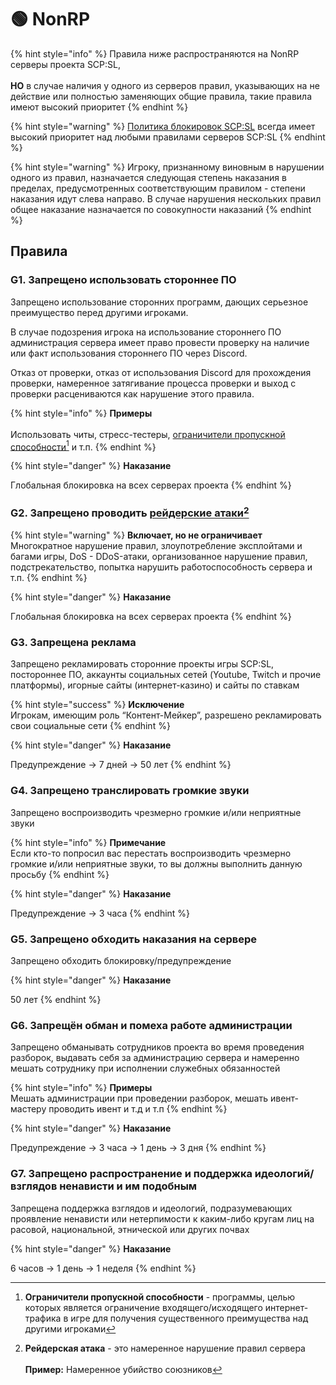 # 🟢 NonRP

{% hint style="info" %}
Правила ниже распространяются на NonRP серверы проекта SCP:SL,\
\
**НО** в случае наличия у одного из серверов правил, указывающих на не действие или полностью заменяющих общие правила, такие правила имеют высокий приоритет
{% endhint %}

{% hint style="warning" %}
[Политика блокировок SCP:SL](https://scpslgame.com/Ban_Policy.pdf) всегда имеет высокий приоритет над любыми правилами серверов SCP:SL
{% endhint %}

{% hint style="warning" %}
Игроку, признанному виновным в нарушении одного из правил, назначается следующая степень наказания в пределах, предусмотренных соответствующим правилом - степени наказания идут слева направо. В случае нарушения нескольких правил общее наказание назначается по совокупности наказаний
{% endhint %}

## Правила

### G1. Запрещено использовать стороннее ПО

Запрещено использование сторонних программ, дающих серьезное преимущество перед другими игроками.

В случае подозрения игрока на использование стороннего ПО администрация сервера имеет право провести проверку на наличие или факт использования стороннего ПО через Discord.

Отказ от проверки, отказ от использования Discord для прохождения проверки, намеренное затягивание процесса проверки и выход с проверки расцениваются как нарушение этого правила.

{% hint style="info" %}
**Примеры**\
\
Использовать читы, стресс-тестеры, [ограничители пропускной способности](#user-content-fn-1)[^1] и т.п.
{% endhint %}

{% hint style="danger" %}
**Наказание**

Глобальная блокировка на всех серверах проекта
{% endhint %}

### G2. Запрещено проводить [рейдерские атаки](#user-content-fn-2)[^2]

{% hint style="warning" %}
**Включает, но не ограничивает**\
Многократное нарушение правил, злоупотребление эксплойтами и багами игры, DoS - DDoS-атаки, организованное нарушение правил, подстрекательство, попытка нарушить работоспособность сервера и т.п.
{% endhint %}

{% hint style="danger" %}
**Наказание**

Глобальная блокировка на всех серверах проекта
{% endhint %}

### G3. Запрещена реклама

Запрещено рекламировать сторонние проекты игры SCP:SL, постороннее ПО, аккаунты социальных сетей (Youtube, Twitch и прочие платформы), игорные сайты (интернет-казино) и сайты по ставкам

{% hint style="success" %}
**Исключение**\
Игрокам, имеющим роль “Контент-Мейкер”, разрешено рекламировать свои социальные сети
{% endhint %}

{% hint style="danger" %}
**Наказание**

Предупреждение -> 7 дней -> 50 лет
{% endhint %}

### G4. Запрещено транслировать громкие звуки

Запрещено воспроизводить чрезмерно громкие и/или неприятные звуки

{% hint style="info" %}
**Примечание**\
Если кто-то попросил вас перестать воспроизводить чрезмерно громкие и/или неприятные звуки, то вы должны выполнить данную просьбу
{% endhint %}

{% hint style="danger" %}
**Наказание**

Предупреждение -> 3 часа
{% endhint %}

### G5. Запрещено обходить наказания на сервере

Запрещено обходить блокировку/предупреждение

{% hint style="danger" %}
**Наказание**

50 лет
{% endhint %}

### G6. Запрещён обман и помеха работе администрации

Запрещено обманывать сотрудников проекта во время проведения разборок, выдавать себя за администрацию сервера и намеренно мешать сотруднику при исполнении служебных обязанностей

{% hint style="info" %}
**Примеры**\
Мешать администрации при проведении разборок, мешать ивент-мастеру проводить ивент и т.д и т.п
{% endhint %}

{% hint style="danger" %}
**Наказание**

Предупреждение -> 3 часа -> 1 день -> 3 дня
{% endhint %}

### G7. Запрещено распространение и поддержка идеологий/взглядов ненависти и им подобным

Запрещена поддержка взглядов и идеологий, подразумевающих проявление ненависти или нетерпимости к каким-либо кругам лиц на расовой, национальной, этнической или других почвах

{% hint style="danger" %}
**Наказание**

6 часов -> 1 день -> 1 неделя
{% endhint %}

[^1]: **Ограничители пропускной способности** - программы, целью которых является ограничение входящего/исходящего интернет-трафика в игре для получения существенного преимущества над другими игроками

[^2]: **Рейдерская атака** - это намеренное нарушение правил сервера\
    \
    **Пример:** Намеренное убийство союзников
